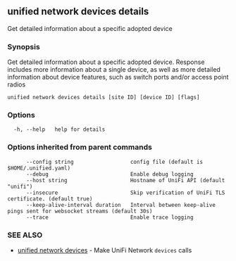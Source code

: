 ## unified network devices details

Get detailed information about a specific adopted device

### Synopsis

Get detailed information about a specific adopted device.
Response includes more information about a single device, as well
as more detailed information about device features, such as switch
ports and/or access point radios

```
unified network devices details [site ID] [device ID] [flags]
```

### Options

```
  -h, --help   help for details
```

### Options inherited from parent commands

```
      --config string                  config file (default is $HOME/.unified.yaml)
      --debug                          Enable debug logging
      --host string                    Hostname of UniFi API (default "unifi")
      --insecure                       Skip verification of UniFi TLS certificate. (default true)
      --keep-alive-interval duration   Interval between keep-alive pings sent for websocket streams (default 30s)
      --trace                          Enable trace logging
```

### SEE ALSO

* [unified network devices](unified_network_devices.md)	 - Make UniFi Network `devices` calls

